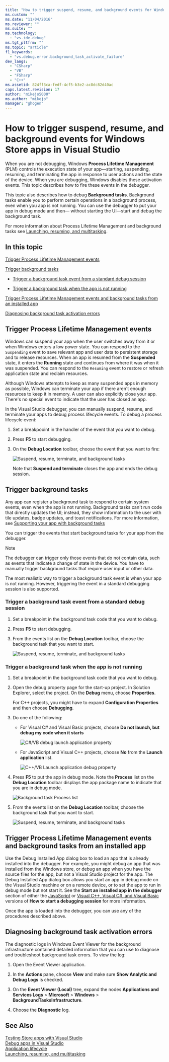 ```yaml
---
title: "How to trigger suspend, resume, and background events for Windows Store apps in Visual Studio | Microsoft Docs"
ms.custom: ""
ms.date: "11/04/2016"
ms.reviewer: ""
ms.suite: ""
ms.technology: 
  - "vs-ide-debug"
ms.tgt_pltfrm: ""
ms.topic: "article"
f1_keywords: 
  - "vs.debug.error.background_task_activate_failure"
dev_langs: 
  - "CSharp"
  - "VB"
  - "FSharp"
  - "C++"
ms.assetid: 824ff3ca-fedf-4cf5-b3e2-ac8dc82d40ac
caps.latest.revision: 17
author: "mikejo5000"
ms.author: "mikejo"
manager: "ghogen"
---
```

# How to trigger suspend, resume, and background events for Windows Store apps in Visual Studio
When you are not debugging, Windows **Process Lifetime Management** (PLM) controls the execution state of your app—starting, suspending, resuming, and terminating the app in response to user actions and the state of the device. When you are debugging, Windows disables these activation events. This topic describes how to fire these events in the debugger.  
  
 This topic also describes how to debug **Background tasks**. Background tasks enable you to perform certain operations in a background process, even when you app is not running. You can use the debugger to put your app in debug mode and then— without starting the UI—start and debug the background task.  
  
 For more information about Process Lifetime Management and background tasks see [Launching, resuming, and multitasking](http://msdn.microsoft.com/en-us/04307b1b-05af-46a6-b639-3f35e297f71b).  
  
##  <a name="BKMK_In_this_topic"></a> In this topic  
 [Trigger Process Lifetime Management events](#BKMK_Trigger_Process_Lifecycle_Management_events)  
  
 [Trigger background tasks](#BKMK_Trigger_background_tasks)  
  
-   [Trigger a background task event from a standard debug session](#BKMK_Trigger_a_background_task_event_from_a_standard_debug_session)  
  
-   [Trigger a background task when the app is not running](#BKMK_Trigger_a_background_task_when_the_app_is_not_running)  
  
 [Trigger Process Lifetime Management events and background tasks from an installed app](#BKMK_Trigger_Process_Lifetime_Management_events_and_background_tasks_from_an_installed_app)  
  
 [Diagnosing background task activation errors](#BKMK_Diagnosing_background_task_activation_errors)  
  
##  <a name="BKMK_Trigger_Process_Lifecycle_Management_events"></a> Trigger Process Lifetime Management events  
 Windows can suspend your app when the user switches away from it or when Windows enters a low power state. You can respond to the `Suspending` event to save relevant app and user data to persistent storage and to release resources. When an app is resumed from the **Suspended** state, it enters the **Running** state and continues from where it was when it was suspended. You can respond to the `Resuming` event to restore or refresh application state and reclaim resources.  
  
 Although Windows attempts to keep as many suspended apps in memory as possible, Windows can terminate your app if there aren't enough resources to keep it in memory. A user can also explicitly close your app. There's no special event to indicate that the user has closed an app.  
  
 In the Visual Studio debugger, you can manually suspend, resume, and terminate your apps to debug process lifecycle events. To debug a process lifecycle event:  
  
1.  Set a breakpooint in the handler of the event that you want to debug.  
  
2.  Press **F5** to start debugging.  
  
3.  On the **Debug Location** toolbar, choose the event that you want to fire:  
  
     ![Suspend, resume, terminate, and background tasks](../debugger/media/dbg_suspendresumebackground.png "DBG_SuspendResumeBackground")  
  
     Note that **Suspend and terminate** closes the app and ends the debug session.  
  
##  <a name="BKMK_Trigger_background_tasks"></a> Trigger background tasks  
 Any app can register a background task to respond to certain system events, even when the app is not running. Background tasks can't run code that directly updates the UI; instead, they show information to the user with tile updates, badge updates, and toast notifications. For more information, see [Supporting your app with background tasks](http://msdn.microsoft.com/en-us/4c7bb148-eb1f-4640-865e-41f627a46e8e)  
  
 You can trigger the events that start background tasks for your app from the debugger.  
  
> [!NOTE]
>  The debugger can trigger only those events that do not contain data, such as events that indicate a change of state in the device. You have to manually trigger background tasks that require user input or other data.  
  
 The most realistic way to trigger a background task event is when your app is not running. However, triggering the event in a standard debugging session is also supported.  
  
###  <a name="BKMK_Trigger_a_background_task_event_from_a_standard_debug_session"></a> Trigger a background task event from a standard debug session  
  
1.  Set a breakpoint in the background task code that you want to debug.  
  
2.  Press **F5** to start debugging.  
  
3.  From the events list on the **Debug Location** toolbar, choose the background task that you want to start.  
  
     ![Suspend, resume, terminate, and background tasks](../debugger/media/dbg_suspendresumebackground.png "DBG_SuspendResumeBackground")  
  
###  <a name="BKMK_Trigger_a_background_task_when_the_app_is_not_running"></a> Trigger a background task when the app is not running  
  
1.  Set a breakpoint in the background task code that you want to debug.  
  
2.  Open the debug property page for the start-up project. In Solution Explorer, select the project. On the **Debug** menu, choose **Properties**.  
  
     For C++ projects, you might have to expand **Configuration Properties** and then choose **Debugging**.  
  
3.  Do one of the following:  
  
    -   For Visual C# and Visual Basic projects, choose **Do not launch, but debug my code when it starts**  
  
         ![C&#35;&#47;VB debug launch application property](../debugger/media/dbg_csvb_dontlaunchapp.png "DBG_CsVb_DontLaunchApp")  
  
    -   For JavaScript and Visual C++ projects, choose **No** from the **Launch application** list.  
  
         ![C&#43;&#43;&#47;VB Launch application debug property](../debugger/media/dbg_cppjs_dontlaunchapp.png "DBG_CppJs_DontLaunchApp")  
  
4.  Press **F5** to put the app in debug mode. Note the **Process** list on the **Debug Location** toolbar displays the app package name to indicate that you are in debug mode.  
  
     ![Background task Process list](../debugger/media/dbg_backgroundtask_processlist.png "DBG_BackgroundTask_ProcessList")  
  
5.  From the events list on the **Debug Location** toolbar, choose the background task that you want to start.  
  
     ![Suspend, resume, terminate, and background tasks](../debugger/media/dbg_suspendresumebackground.png "DBG_SuspendResumeBackground")  
  
##  <a name="BKMK_Trigger_Process_Lifetime_Management_events_and_background_tasks_from_an_installed_app"></a> Trigger Process Lifetime Management events and background tasks from an installed app  
 Use the Debug Installed App dialog box to load an app that is already installed into the debugger. For example, you might debug an app that was installed from the Windows store, or debug an app when you have the source files for the app, but not a Visual Studio project for the app. The Debug Installed App dialog box allows you start an app in debug mode on the Visual Studio machine or on a remote device, or to set the app to run in debug mode but not start it. See the **Start an installed app in the debugger** section of either the [JavaScript](../debugger/start-a-debugging-session-for-store-apps-in-visual-studio-javascript.md#BKMK_Start_an_installed_app_in_the_debugger) or [Visual C++, Visual C#, and Visual Basic](../debugger/start-a-debugging-session-for-a-store-app-in-visual-studio-vb-csharp-cpp-and-xaml.md#BKMK_Start_an_installed_app_in_the_debugger) versions of **How to start a debugging session** for more information.  
  
 Once the app is loaded into the debugger, you can use any of the procedures described above.  
  
##  <a name="BKMK_Diagnosing_background_task_activation_errors"></a> Diagnosing background task activation errors  
 The diagnostic logs in Windows Event Viewer for the background infrastructure contained detailed information that you can use to diagnose and troubleshoot background task errors. To view the log:  
  
1.  Open the Event Viewer application.  
  
2.  In the **Actions** pane, choose **View** and make sure **Show Analytic and Debug Logs** is checked.  
  
3.  On the **Event Viewer (Local)** tree, expand the nodes **Applications and Services Logs** > **Microsoft** > **Windows** > **BackgroundTasksInfrastructure**.  
  
4.  Choose the **Diagnostic** log.  
  
## See Also  
 [Testing Store apps with Visual Studio](../test/testing-store-apps-with-visual-studio.md)   
 [Debug apps in Visual Studio](../debugger/debug-store-apps-in-visual-studio.md)   
 [Application lifecycle](http://msdn.microsoft.com/en-us/53cdc987-c547-49d1-a5a4-fd3f96b2259d)   
 [Launching, resuming, and multitasking](http://msdn.microsoft.com/en-us/04307b1b-05af-46a6-b639-3f35e297f71b)